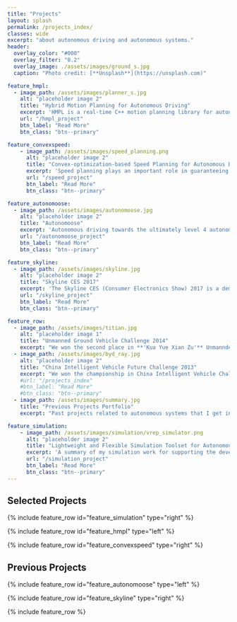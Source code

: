 ```yaml
---
title: "Projects"
layout: splash
permalink: /projects_index/
classes: wide
excerpt: "about autonomous driving and autonomous systems."
header:
  overlay_color: "#000"
  overlay_filter: "0.2"
  overlay_image: ./assets/images/ground_s.jpg
  caption: "Photo credit: [**Unsplash**](https://unsplash.com)"

feature_hmpl:
  - image_path: /assets/images/planner_s.jpg
    alt: "placeholder image 2"
    title: "Hybrid Motion Planning for Autonomous Driving"
    excerpt: 'HMPL is a real-time C++ motion planning library for autonomous driving that is able to handle task constraints, geometry constraints, nonholonomic constraints and dynamics constraints of cars in a human-like and layered fasion.'
    url: "/hmpl_project"
    btn_label: "Read More"
    btn_class: "btn--primary"

feature_convexspeed:
    - image_path: /assets/images/speed_planning.png
      alt: "placeholder image 2"
      title: "Convex-optimization-based Speed Planning for Autonomous Driving"
      excerpt: 'Speed planning plays an important role in guaranteeing the ride comfort and safety in autonomous driving applications. To address this problem, we develop a **complete**, **flexible**, **safe**, and **globally-optimal** convex-optimization-based method to solve speed planning problems over a fixed path for autonomous driving in both static and dynamic environments.'
      url: "/speed_project"
      btn_label: "Read More"
      btn_class: "btn--primary"

feature_autonomoose:
  - image_path: /assets/images/autonomoose.jpg
    alt: "placeholder image 2"
    title: "Autonomoose"
    excerpt: 'Autonomous driving towards the ultimately level 4 autonomy with the **Autonomoose** platform in all-weather conditions that are specific to Canada in University of Waterloo. This project has attracted several industrial partners such as RENESAS, DENSO, QNX and Huawei.'
    url: "/autonomoose_project"
    btn_label: "Read More"
    btn_class: "btn--primary"

feature_skyline:
  - image_path: /assets/images/skyline.jpg
    alt: "placeholder image 2"
    title: "Skyline CES 2017"
    excerpt: 'The Skyline CES (Consumer Electronics Show) 2017 is a demo project to show the functional safety of autonomous driving systems with collaboration of RENESAS, [Autonomoose team in UW](https://www.autonomoose.net/team), QNX, POLYSYNC, AutonomouStuff, and eTRANS.'
    url: "/skyline_project"
    btn_label: "Read More"
    btn_class: "btn--primary"

feature_row:
  - image_path: /assets/images/titian.jpg
    alt: "placeholder image 1"
    title: "Unmanned Ground Vehicle Challenge 2014"
    excerpt: "We won the second place in **'Kua Yue Xian Zu'** Unmannded Ground Vehicle Challenge 2014."
  - image_path: /assets/images/byd_ray.jpg
    alt: "placeholder image 2"
    title: "China Intelligent Vehicle Future Challenge 2013"
    excerpt: "We won the championship in China Intelligent Vehicle Challenge 2013."
    #url: "/projects_index"
    #btn_label: "Read More"
    #btn_class: "btn--primary"
  - image_path: /assets/images/summary.jpg
    title: "Previous Projects Portfolio"
    excerpt: "Past projects related to autonomous systems that I get involved in. Please find the brief introductions [on my old website](https://sites.google.com/site/yuzhangmiracle/conferences)."

feature_simulation:
    - image_path: /assets/images/simulation/vrep_simulator.png
      alt: "placeholder image 2"
      title: "Lightweight and Flexible Simulation Toolset for Autonomous Driving."
      excerpt: 'A summary of my simulation work for supporting the development of motion planning algorithms.'
      url: "/simulation_project"
      btn_label: "Read More"
      btn_class: "btn--primary"
---
```


## Selected Projects

{% include feature_row id="feature_simulation" type="right" %}

{% include feature_row id="feature_hmpl" type="left" %}

{% include feature_row id="feature_convexspeed" type="right" %}

## Previous Projects

{% include feature_row id="feature_autonomoose" type="left" %}

{% include feature_row id="feature_skyline" type="right" %}

{% include feature_row %}
